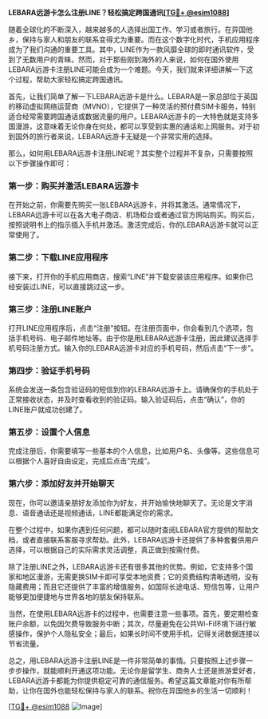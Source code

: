 **LEBARA远游卡怎么注册LINE？轻松搞定跨国通讯[[TG💪+ @esim1088](https://t.me/s/esim1088)]**

随着全球化的不断深入，越来越多的人选择出国工作、学习或者旅行。在异国他乡，保持与家人和朋友的联系变得尤为重要。而在这个数字化时代，手机应用程序成为了我们沟通的重要工具。其中，LINE作为一款风靡全球的即时通讯软件，受到了无数用户的青睐。然而，对于那些刚到海外的人来说，如何在国外使用LEBARA远游卡注册LINE可能会成为一个难题。今天，我们就来详细讲解一下这个过程，帮助大家轻松搞定跨国通讯。

首先，让我们简单了解一下LEBARA远游卡是什么。LEBARA是一家总部位于英国的移动虚拟网络运营商（MVNO），它提供了一种灵活的预付费SIM卡服务，特别适合经常需要跨国通话或数据流量的用户。LEBARA远游卡的一大特色就是支持多国漫游，这意味着无论你身在何处，都可以享受到实惠的通话和上网服务。对于初到国外的旅行者来说，LEBARA远游卡无疑是一个非常实用的选择。

那么，如何用LEBARA远游卡注册LINE呢？其实整个过程并不复杂，只需要按照以下步骤操作即可：

### 第一步：购买并激活LEBARA远游卡

在开始之前，你需要先购买一张LEBARA远游卡，并将其激活。通常情况下，LEBARA远游卡可以在各大电子商店、机场柜台或者通过官方网站购买。购买后，按照说明书上的指示插入手机并激活。激活完成后，你的LEBARA远游卡就可以正常使用了。

### 第二步：下载LINE应用程序

接下来，打开你的手机应用商店，搜索“LINE”并下载安装该应用程序。如果你已经安装过LINE，可以直接跳过这一步。

### 第三步：注册LINE账户

打开LINE应用程序后，点击“注册”按钮。在注册页面中，你会看到几个选项，包括手机号码、电子邮件地址等。由于你是用LEBARA远游卡注册，因此建议选择手机号码注册方式。输入你的LEBARA远游卡对应的手机号码，然后点击“下一步”。

### 第四步：验证手机号码

系统会发送一条包含验证码的短信到你的LEBARA远游卡上。请确保你的手机处于正常接收状态，并及时查看收到的验证码。输入验证码后，点击“确认”，你的LINE账户就成功创建了。

### 第五步：设置个人信息

完成注册后，你需要填写一些基本的个人信息，比如用户名、头像等。这些信息可以根据个人喜好自由设定，完成后点击“完成”。

### 第六步：添加好友并开始聊天

现在，你可以邀请亲朋好友添加你为好友，并开始愉快地聊天了。无论是文字消息、语音通话还是视频通话，LINE都能满足你的需求。

在整个过程中，如果你遇到任何问题，都可以随时查阅LEBARA官方提供的帮助文档，或者直接联系客服寻求帮助。此外，LEBARA远游卡还提供了多种套餐供用户选择，可以根据自己的实际需求灵活调整，真正做到按需付费。

除了注册LINE之外，LEBARA远游卡还有很多其他的优势。例如，它支持多个国家和地区漫游，无需更换SIM卡即可享受本地资费；它的资费结构清晰透明，没有隐藏费用；而且它还提供了丰富的增值服务，如国际长途电话、短信包等，让用户能够更加便捷地与世界各地的朋友保持联系。

当然，在使用LEBARA远游卡的过程中，也需要注意一些事项。首先，要定期检查账户余额，以免因欠费导致服务中断；其次，尽量避免在公共Wi-Fi环境下进行敏感操作，保护个人隐私安全；最后，如果长时间不使用手机，记得关闭数据连接以节省流量。

总之，用LEBARA远游卡注册LINE是一件非常简单的事情。只要按照上述步骤一步步操作，就能顺利开通这项功能。无论你是留学生、商务人士还是旅游爱好者，LEBARA远游卡都能为你提供稳定可靠的通信服务。希望这篇文章能对你有所帮助，让你在国外也能轻松保持与家人的联系。祝你在异国他乡的生活一切顺利！

[[TG💪+ @esim1088](https://t.me/s/esim1088) ![Image](https://i.postimg.cc/4NQfJmqS/Snipaste-2025-05-13-00-14-12.png)]